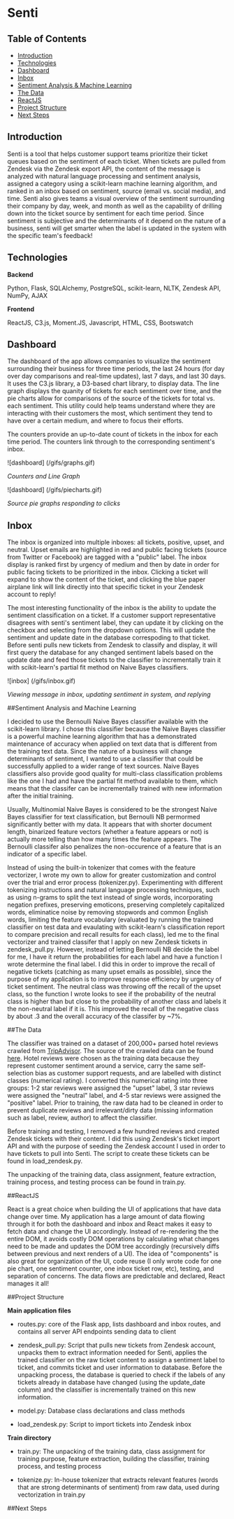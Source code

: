 # Senti

## Table of Contents
- [Introduction](#introduction)
- [Technologies](#technologies)
- [Dashboard](#dashboard)
- [Inbox](#inbox)
- [Sentiment Analysis & Machine Learning](#sentiment-analysis-and-machine-learning)
- [The Data](#the-data)
- [ReactJS](#reactjs)
- [Project Structure](#project-structure)
- [Next Steps](#project-structure)

## Introduction

Senti is a tool that helps customer support teams prioritize their ticket queues based on the sentiment of each ticket. When tickets are pulled from Zendesk via the Zendesk export API, the content of the message is analyzed with natural language processing and sentiment analysis, assigned a category using a scikit-learn machine learning algorithm, and ranked in an inbox based on sentiment, source (email vs. social media), and time. Senti also gives teams a visual overview of the sentiment surrounding their company by day, week, and month as well as the capability of drilling down into the ticket source by sentiment for each time period. Since sentiment is subjective and the determinants of it depend on the nature of a business, senti will get smarter when the label is updated in the system with the specific team's feedback!

## Technologies

**Backend**

Python, Flask, SQLAlchemy, PostgreSQL, scikit-learn, NLTK, Zendesk API, NumPy, AJAX

**Frontend**

ReactJS, C3.js, Moment.JS, Javascript, HTML, CSS, Bootswatch

## Dashboard

The dashboard of the app allows companies to visualize the sentiment surrounding their business for three time periods, the last 24 hours (for day over day comparisons and real-time updates), last 7 days, and last 30 days. It uses the C3.js library, a D3-based chart library, to display data. The line graph displays the quanity of tickets for each sentiment over time, and the pie charts allow for comparisons of the source of the tickets for total vs. each sentiment. This utility could help teams understand where they are interacting with their customers the most, which sentiment they tend to have over a certain medium, and where to focus their efforts.

The counters provide an up-to-date count of tickets in the inbox for each time period. The counters link through to the corresponding sentiment's inbox.

![dashboard]
(/gifs/graphs.gif)

*Counters and Line Graph*

![dashboard]
(/gifs/piecharts.gif)

*Source pie graphs responding to clicks*

## Inbox

The inbox is organized into multiple inboxes: all tickets, positive, upset, and neutral. Upset emails are highlighted in red and public facing tickets (source from Twitter or Facebook) are tagged with a "public" label. The inbox display is ranked first by urgency of medium and then by date in order for public facing tickets to be prioritized in the inbox. Clicking a ticket will expand to show the content of the ticket, and clicking the blue paper airplane link will link directly into that specific ticket in your Zendesk account to reply!

The most interesting functionality of the inbox is the ability to update the sentiment classification on a ticket. If a customer support representative disagrees with senti's sentiment label, they can update it by clicking on the checkbox and selecting from the dropdown options. This will update the sentiment and update date in the database correspoding to that ticket. Before senti pulls new tickets from Zendesk to classify and display, it will first query the database for any changed sentiment labels based on the update date and feed those tickets to the classifier to incrementally train it with scikit-learn's partial fit method on Naive Bayes classifiers.

![inbox]
(/gifs/inbox.gif)

*Viewing message in inbox, updating sentiment in system, and replying*

##Sentiment Analysis and Machine Learning

I decided to use the Bernoulli Naive Bayes classifier available with the scikit-learn library. I chose this classifier because the Naive Bayes classifier is a powerful machine learning algorithm that has a demonstrated maintenance of accuracy when applied on text data that is different from the training text data. Since the nature of a business will change determinants of sentiment, I wanted to use a classifier that could be successfully applied to a wider range of text sources. Naive Bayes classifiers also provide good quality for multi-class classification problems like the one I had and have the partial fit method available to them, which means that the classifer can be incrementally trained with new information after the initial training.

Usually, Multinomial Naive Bayes is considered to be the strongest Naive Bayes classifier for text classification, but Bernoulli NB permormed significantly better with my data. It appears that with shorter document length, binarized feature vectors (whether a feature appears or not) is actually more telling than how many times the feature appears. The Bernoulli classifer also penalizes the non-occurence of a feature that is an indicator of a specific label.

Instead of using the built-in tokenizer that comes with the feature vectorizer, I wrote my own to allow for greater customization and control over the trial and error process (tokenizer.py). Experimenting with different tokenizing instructions and natural language processing techniques, such as using n-grams to split the text instead of single words, incorporating negation prefixes, preserving emoticons, preserving completely capitalized words, eliminatice noise by removing stopwords and common English words, limiting the feature vocabulary (evaluated by running the trained classifier on test data and evaulating with scikit-learn's classification report to compare precision and recall results for each class), led me to the final vectorizer and trained classifer that I apply on new Zendesk tickets in zendesk_pull.py. However, instead of letting Bernoulli NB decide the label for me, I have it return the probabilities for each label and have a function I wrote determine the final label. I did this in order to improve the recall of negative tickets (catching as many upset emails as possible), since the purpose of my application is to improve response efficiency by urgency of ticket sentiment. The neutral class was throwing off the recall of the upset class, so the function I wrote looks to see if the probability of the neutral class is higher than but close to the probability of another class and labels it the non-neutral label if it is. This improved the recall of the negative class by about .3 and the overall accuracy of the classifer by ~7%.

##The Data

The classifier was trained on a dataset of 200,000+ parsed hotel reviews crawled from [TripAdvisor](http://www.tripadvisor.com). The source of the crawled data can be found [here](http://times.cs.uiuc.edu/~wang296/Data/). Hotel reviews were chosen as the training data because they represent customer sentiment around a service, carry the same self-selection bias as customer support requests, and are labelled with distinct classes (numerical rating). I converted this numerical rating into three groups: 1-2 star reviews were assigned the "upset" label, 3 star reviews were assigned the "neutral" label, and 4-5 star reviews were assigned the "positive" label. Prior to training, the raw data had to be cleaned in order to prevent duplicate reviews and irrelevant/dirty data (missing information such as label, review, author) to affect the classifier.

Before training and testing, I removed a few hundred reviews and created Zendesk tickets with their content. I did this using Zendesk's ticket import API and with the purpose of seeding the Zendesk account I used in order to have tickets to pull into Senti. The script to create these tickets can be found in load_zendesk.py.

The unpacking of the training data, class assignment, feature extraction, training process, and testing process can be found in train.py.

##ReactJS

React is a great choice when building the UI of applications that have data change over time. My application has a large amount of data flowing through it for both the dashboard and inbox and React makes it easy to fetch data and change the UI accordingly. Instead of re-rendering the the entire DOM, it avoids costly DOM operations by calculating what changes need to be made and updates the DOM tree accordingly (recursively diffs between previous and next renders of a UI). The idea of "components" is also great for organization of the UI, code reuse (I only wrote code for one pie chart, one sentiment counter, one inbox ticket row, etc), testing, and separation of concerns. The data flows are predictable and declared, React manages it all!

##Project Structure

**Main application files**

* routes.py: core of the Flask app, lists dashboard and inbox routes, and contains all server API endpoints sending data to client

* zendesk_pull.py: Script that pulls new tickets from Zendesk account, unpacks them to extract information needed for Senti, applies the trained classifier on the raw ticket content to assign a sentiment label to ticket, and commits ticket and user information to database. Before the unpacking process, the database is queried to check if the labels of any tickets already in database have changed (using the update_date column) and the classifier is incrementally trained on this new information.

* model.py: Database class declarations and class methods

* load_zendesk.py: Script to import tickets into Zendesk inbox

**Train directory**

* train.py: The unpacking of the training data, class assignment for training purpose, feature extraction, building the classifier, training process, and testing process

* tokenize.py: In-house tokenizer that extracts relevant features (words that are strong determinants of sentiment) from raw data, used during vectorization in train.py

##Next Steps


